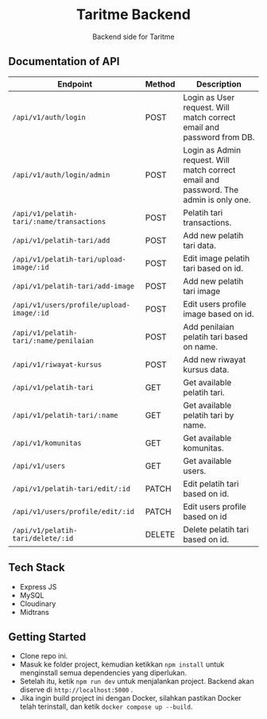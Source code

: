 <div align="center">
  <h1>Taritme Backend</h1>
  <p>Backend side for Taritme</p>
</div>

## Documentation of API

| Endpoint                                  | Method | Description                                                                           |
| ----------------------------------------- | ------ | ------------------------------------------------------------------------------------- |
| `/api/v1/auth/login`                      | POST   | Login as User request. Will match correct email and password from DB.                 |
| `/api/v1/auth/login/admin`                | POST   | Login as Admin request. Will match correct email and password. The admin is only one. |
| `/api/v1/pelatih-tari/:name/transactions` | POST   | Pelatih tari transactions.                                                            |
| `/api/v1/pelatih-tari/add`                | POST   | Add new pelatih tari data.                                                            |
| `/api/v1/pelatih-tari/upload-image/:id`   | POST   | Edit image pelatih tari based on id.                                                  |
| `/api/v1/pelatih-tari/add-image`          | POST   | Add new pelatih tari image                                                            |
| `/api/v1/users/profile/upload-image/:id`  | POST   | Edit users profile image based on id.                                                 |
| `/api/v1/pelatih-tari/:name/penilaian`    | POST   | Add penilaian pelatih tari based on name.                                             |
| `/api/v1/riwayat-kursus`                  | POST   | Add new riwayat kursus data.                                                          |
| `/api/v1/pelatih-tari`                    | GET    | Get available pelatih tari.                                                           |
| `/api/v1/pelatih-tari/:name`              | GET    | Get available pelatih tari by name.                                                   |
| `/api/v1/komunitas`                       | GET    | Get available komunitas.                                                              |
| `/api/v1/users`                           | GET    | Get available users.                                                                  |
| `/api/v1/pelatih-tari/edit/:id`           | PATCH  | Edit pelatih tari based on id.                                                        |
| `/api/v1/users/profile/edit/:id`          | PATCH  | Edit users profile based on id                                                        |
| `/api/v1/pelatih-tari/delete/:id`         | DELETE | Delete pelatih tari based on id.                                                      |

## Tech Stack

- Express JS
- MySQL
- Cloudinary
- Midtrans

## Getting Started

- Clone repo ini.
- Masuk ke folder project, kemudian ketikkan `npm install` untuk menginstall semua dependencies yang diperlukan.
- Setelah itu, ketik `npm run dev` untuk menjalankan project. Backend akan diserve di `http://localhost:5000` .
- Jika ingin build project ini dengan Docker, silahkan pastikan Docker telah terinstall, dan ketik `docker compose up --build`.
